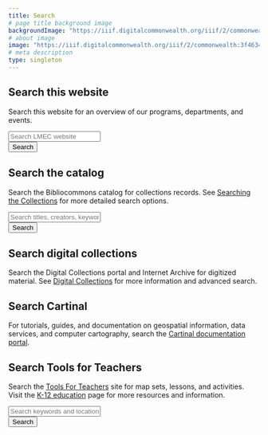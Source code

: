 ```yaml
---
title: Search
# page title background image
backgroundImage: "https://iiif.digitalcommonwealth.org/iiif/2/commonwealth:3f463366g/1292,3248,8404,3417/1200,/0/default.jpg"
# about image
image: "https://iiif.digitalcommonwealth.org/iiif/2/commonwealth:3f4634466/2291,2158,3532,2116/1200,/0/default.jpg"
# meta description
type: singleton
---
```


## Search this website

Search this website for an overview of our programs, departments, and events.

<div class="input-group mt-3 mb-5">
  <input type="text" class="form-control" id="website-search-entry" placeholder="Search LMEC website" aria-label="Search LMEC website" aria-describedby="website-search-submit">
  <div class="input-group-append">
    <button class="btn btn-primary" type="button" id="website-search-submit">Search</button>
  </div>
</div>

<script>
  function submitSiteSearch(){
    window.open('https://www.google.com/search?client=safari&source=hp&ei=QHecX82iOM_BytMP6deWiAg&q=site%3Aleventhalmap.org+' + encodeURI(document.getElementById('website-search-entry').value) );
  }
  document.getElementById("website-search-submit").addEventListener('click', submitSiteSearch );
  // Bind to enter key
  document.getElementById("website-search-entry").addEventListener('keyup', function(e){ 
    if(e.keyCode == 13 ){ submitSiteSearch(); }
  });
</script>

## Search the catalog

Search the Bibliocommons catalog for collections records. See [Searching the Collections](/collections/searching) for more detailed search options.

<div class="input-group mt-3 mb-5">
  <input type="text" class="form-control" id="bibliocommons-search-entry" placeholder="Search titles, creators, keywords" aria-label="Search keywords" aria-describedby="bibliocommons-search-submit">
  <div class="input-group-append">
    <button class="btn btn-primary" type="button" id="bibliocommons-search-submit">Search</button>
  </div>
</div>

<script>
  function submitBibliocommonsSearch(){
    window.open('https://bpl.bibliocommons.com/v2/search?query=anywhere%3A%28' + encodeURI(document.getElementById('bibliocommons-search-entry').value) + '%29+++branch%3A%22BPL+-+Leventhal+Map+Center%22+-formatcode%3A%28AB+OR+GRAPHIC_NOVEL_DOWNLOAD+OR+VIDEO_DOWNLOAD+OR+EBOOK+OR+EJ+OR+PLAYAWAY_AUDIOBOOK+OR+MN+OR+MUSIC_ONLINE+OR+VIDEO_ONLINE+%29&searchType=bl&suppress=true' );
  }
  document.getElementById("bibliocommons-search-submit").addEventListener('click', submitBibliocommonsSearch );
  // Bind to enter key
  document.getElementById("bibliocommons-search-entry").addEventListener('keyup', function(e){ 
    if(e.keyCode == 13 ){ submitBibliocommonsSearch(); }
  });
</script>

## Search digital collections

Search the Digital Collections portal and Internet Archive for digitized material. See [Digital Collections](/collections/digital-collections) for more information and advanced search.

<script src="https://cdn.jsdelivr.net/npm/@webcomponents/webcomponentsjs/webcomponents-loader.js"></script>
<script src="https://cdn.jsdelivr.net/npm/vue@2.6.12"></script>

<script src="https://geoservices.leventhalmap.org/lmec-union-search-webcomponent/lmec-union-search.min.js"></script>
<lmec-union-search></lmec-union-search>
## Search Cartinal

For tutorials, guides, and documentation on geospatial information, data services, and computer cartography, search the [Cartinal documentation portal](https://geoservices.leventhalmap.org/cartinal/). 

## Search Tools for Teachers

Search the [Tools For Teachers](https://collections.leventhalmap.org/educators/) site for map sets, lessons, and activities. Visit the [K-12 education](/education/k12) page for more resources and information.

<div class="input-group mt-3 mb-5">
  <input type="text" class="form-control" id="tft-search-entry" placeholder="Search keywords and locations" aria-label="Search keywords and locations" aria-describedby="tft-search-submit">
  <div class="input-group-append">
    <button class="btn btn-primary" type="button" id="tft-search-submit">Search</button>
  </div>
</div>

<script>
  function submitTFTSearch(){
    window.open('https://collections.leventhalmap.org/educators/search?utf8=✓&search%5Bkeyword%5D=' + encodeURI(document.getElementById('tft-search-entry').value) + '&search%5Bgrade_level%5D=&search%5Bsubject%5D=&search%5Bstaff%5D=0' );
  }
  document.getElementById("tft-search-submit").addEventListener('click', submitTFTSearch );
  // Bind to enter key
  document.getElementById("tft-search-entry").addEventListener('keyup', function(e){ 
    if(e.keyCode == 13 ){ submitTFTSearch(); }
  });
</script>
